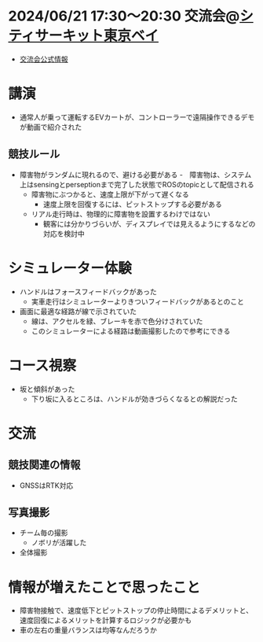 # 2024/06/21 17:30〜20:30 交流会@[シティサーキット東京ベイ](https://city-circuit.com/) 
- [交流会公式情報](https://www.jsae.or.jp/jaaic/2024ver/summary/)

# 講演
- 通常人が乗って運転するEVカートが、コントローラーで遠隔操作できるデモが動画で紹介された
## 競技ルール
- 障害物がランダムに現れるので、避ける必要がある
  -　障害物は、システム上はsensingとperseptionまで完了した状態でROSのtopicとして配信される
  - 障害物にぶつかると、速度上限が下がって遅くなる
    - 速度上限を回復するには、ピットストップする必要がある
  - リアル走行時は、物理的に障害物を設置するわけではない
    - 観客には分かりづらいが、ディスプレイでは見えるようにするなどの対応を検討中

# シミュレーター体験
- ハンドルはフォースフィードバックがあった
  - 実車走行はシミュレーターよりきついフィードバックがあるとのこと
- 画面に最適な経路が線で示されていた
  - 線は、アクセルを緑、ブレーキを赤で色分けされていた
  - このシミュレーターによる経路は動画撮影したので参考にできる

# コース視察
- 坂と傾斜があった
  - 下り坂に入るところは、ハンドルが効きづらくなるとの解説だった

# 交流
## 競技関連の情報
- GNSSはRTK対応
## 写真撮影
- チーム毎の撮影
  - ノボリが活躍した
- 全体撮影

# 情報が増えたことで思ったこと
- 障害物接触で、速度低下とピットストップの停止時間によるデメリットと、速度回復によるメリットを計算するロジックが必要かも
- 車の左右の重量バランスは均等なんだろうか
